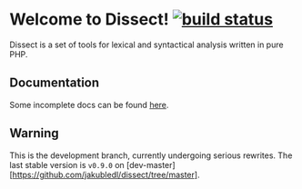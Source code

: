 # Welcome to Dissect! [![build status](https://travis-ci.org/jakubledl/dissect.png)](https://travis-ci.org/jakubledl/dissect)

Dissect is a set of tools for lexical and syntactical analysis written
in pure PHP.

Documentation
-------------

Some incomplete docs can be found [here][docs].

[docs]: https://github.com/jakubledl/dissect/blob/master/docs/index.md

Warning
-------

This is the development branch, currently undergoing serious rewrites.
The last stable version is `v0.9.0` on
[dev-master][https://github.com/jakubledl/dissect/tree/master].

